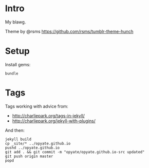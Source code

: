 # Intro

My blawg.

Theme by @rsms https://github.com/rsms/tumblr-theme-hunch

# Setup

Install gems:

    bundle

# Tags

Tags working with advice from:

* http://charliepark.org/tags-in-jekyll/
* http://charliepark.org/jekyll-with-plugins/

And then:

    jekyll build
    cp _site/* ../opyate.github.io
    pushd ../opyate.github.io
    git add . && git commit -m "opyate/opyate.github.io-src updated"
    git push origin master
    popd
